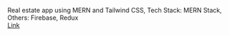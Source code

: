 Real estate app using MERN and Tailwind CSS,
Tech Stack: MERN Stack,
Others: Firebase, Redux <br>
[Link](https://dreamestate-od8m.onrender.com/)
